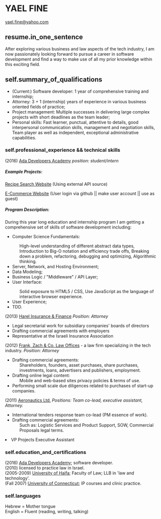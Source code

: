 YAEL FINE
==============   
yael.fine@yahoo.com

resume.in_one_sentence
-----------------------------
After exploring various business and law aspects of the tech industry, I am now passionately looking forward to pursue a career in software development and find a way to make use of all my prior knowledge within this exciting field.

self.summary_of_qualifications
-----------------------------
* (Current:) Software developer: 1 year of comprehensive training and internship;
* Attorney: 3 + 1 (internship) years of experience in various business oriented fields of practice;
* Project management: Multiple successes in delivering large complex projects with short deadlines as the team leader;
* Personal skills: Fast learner, punctual, attentive to details, good interpersonal communication skills, management and negotiation skills, Team player as well as independent, exceptional administrative capabilities.


### self.professional_experience && technical skills ###

(2016) [Ada Developers Academy](http://adadevelopersacademy.org/)
*position: student/intern*

##### Example Projects: #####

[Recipe Search Website](https://enigmatic-temple-53276.herokuapp.com/)
(Using external API source)

[E-Commerce Website](https://besties-app.herokuapp.com/)
(User login via github || make user account || use as guest) 

##### Program Description: #####

During this year long education and internship program I am getting a comprehensive set of skills of software development including:

<ul>
  <li>Computer Science Fundamentals: </li>  
  <ul>
  High-level understanding of different abstract data types, Introduction to Big-O notation and efficiency trade offs, Breaking down a problem, refactoring, debugging and optimizing, Algorithmic thinking.
  </ul>
  <li>Server, Network, and Hosting Environment;</li>
  <li>Data Modeling;</li>
  <li>Business Logic / "Middleware" / API Layer;</li>
  <li>User Interface:</li>
  <ul>
    Solid exposure to HTML5 / CSS, Use JavaScript as the language of interactive browser experience.
  </ul>
  <li>User Experience;</li>
  <li>TDD.</li>
</ul>

(2013) [Harel Insurance & Finance](https://www.harel-group.co.il/Pages/default.aspx)
*Position: Attorney*

 * Legal secretarial work for subsidiary companies' boards of directors
 * Drafting commercial agreements with employers
 * Representative at the Israeli Insurance Association

(2012) [Frank, Zach & Co. Law Offices](http://fz-law.co.il/) - a law firm specializing in the tech industry.
*Position: Attorney*

* Drafting commercial agreements:
  <ul>
    Shareholders, founders, asset purchases, share purchases, investments, loans, advertisers and publishers, employment.
  </ul>
* Drafting online legal content:  
  <ul>
    Mobile and web-based sites privacy policies & terms of use.
  </ul>
* Performing small scale due diligences related to purchases of start-up companies.

(2011) [Aeronautics Ltd.](http://www.aeronautics-sys.com/)
*Positions: Team co-lead, executive assistant, Attorney.*

* International tenders response team co-lead (PM essence of work).      
* Drafting commercial agreements:     
  <ul>
    Such as: Logistic Services and Product Support, SOW, Commercial Proposals legal terms.
  </ul>
<li>VP Projects Executive Assistant</li>     


### self.education_and_certifications ###

 (2016) [Ada Developers Academy](http://adadevelopersacademy.org/); software developer.</br>
 (2010) licensed to practice law in Israel.       
 (2005-2009) [University of Haifa](http://www.haifa.ac.il/index.php/en/home-eng); Faculty of Law; LLB in 'law and technology'.        
 (Fall 2007) [University of Connecticut](http://uconn.edu/); IP courses and clinic practice.


### self.languages ###

Hebrew = Mother tongue	         
English = Fluent (reading, writing, talking)
